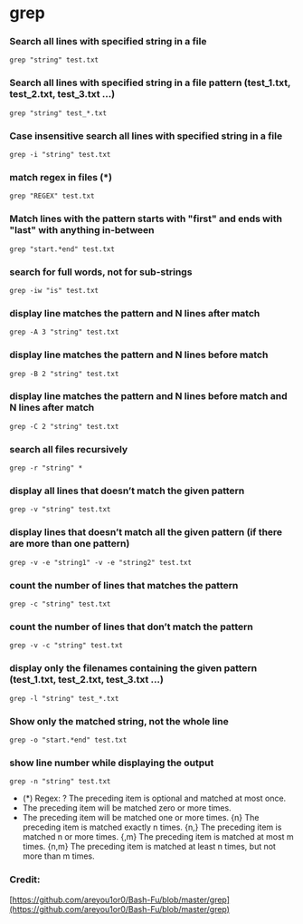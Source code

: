 # grep

### Search all lines with specified string in a file

`grep "string" test.txt`&#x20;

### Search all lines with specified string in a file pattern (test\_1.txt, test\_2.txt, test\_3.txt ...)

`grep "string" test_*.txt`&#x20;

### Case insensitive search all lines with specified string in a file

`grep -i "string" test.txt`&#x20;

### match regex in files (\*)

`grep "REGEX" test.txt`

### Match lines with the pattern starts with "first" and ends with "last" with anything in-between

`grep "start.*end" test.txt`&#x20;

### search for full words, not for sub-strings

`grep -iw "is" test.txt`

### display line matches the pattern and N lines after match

`grep -A 3 "string" test.txt`&#x20;

### display line matches the pattern and N lines before match

`grep -B 2 "string" test.txt`&#x20;

### display line matches the pattern and N lines before match and N lines after match

`grep -C 2 "string" test.txt`&#x20;

### search all files recursively

`grep -r "string" *`&#x20;

### display all lines that doesn’t match the given pattern

`grep -v "string" test.txt`&#x20;

### display lines that doesn’t match all the given pattern (if there are more than one pattern)

`grep -v -e "string1" -v -e "string2" test.txt`

### count the number of lines that matches the pattern

`grep -c "string" test.txt`

### count the number of lines that don’t match the pattern

`grep -v -c "string" test.txt`

### display only the filenames containing the given pattern (test\_1.txt, test\_2.txt, test\_3.txt ...)

`grep -l "string" test_*.txt`

### Show only the matched string, not the whole line

`grep -o "start.*end" test.txt`

### show line number while displaying the output

`grep -n "string" test.txt`

* (\*) Regex: ? The preceding item is optional and matched at most once.
* The preceding item will be matched zero or more times.
* The preceding item will be matched one or more times. {n} The preceding item is matched exactly n times. {n,} The preceding item is matched n or more times. {,m} The preceding item is matched at most m times. {n,m} The preceding item is matched at least n times, but not more than m times.&#x20;

### Credit:&#x20;

[https://github.com/areyou1or0/Bash-Fu/blob/master/grep](https://github.com/areyou1or0/Bash-Fu/blob/master/grep)
